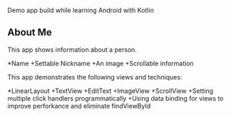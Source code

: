 Demo app build while learning Android with Kotlin

## About Me
This app shows information about a person.

*Name
+Settable Nickname
+An image
+Scrollable information


This app demonstrates the following views and techniques:

*LinearLayout
+TextView
+EditText
+ImageView
+ScrollView
+Setting multiple click handlers programmatically
+Using data binding for views to improve perforkance and eliminate findViewById
